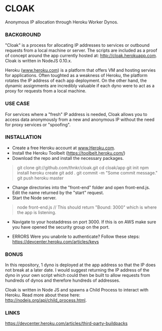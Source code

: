 CLOAK
=====
Anonymous IP allocation through Heroku Worker Dynos.

### BACKGROUND
"Cloak" is a process for allocating IP addresses to services or outbound requests from a local machine or server. The scripts are included as a proof of concept around the app currently hosted at: http://cloak.herokuapp.com. Cloak is written in NodeJS 0.10.x.

Heroku (www.heroku.com) is a platform that offers VM and hosting servies for applications. Often toughted as a weakness of Heroku, the platform rotates the IP address of each app deployment. On the other hand, the dynamic assignments are incredibly valuable if each dyno were to act as a proxy for requests from a local machine.

### USE CASE
For services where a "fresh" IP address is needed, Cloak allows you to access data anonymously from a new and anonymous IP without the need for proxy services or "spoofing". 

### INSTALLATION
* Create a free Heroku account at www.Heroku.com.
* Install the Heroku Toolbelt (https://toolbelt.heroku.com/)
* Download the repo and install the necessary packages.
> git clone git://github.com/thnkr/cloak.git
 cd cloak/app
 git init
 npm install
 heroku create
 git add . 
 git commit -m "Some commit message." 
 git push heroku master
* Change directories into the "front-end" folder and open front-end.js. Edit the name returned by the "start" request. 
* Start the Node server.
> node front-end.js // This should return "Bound: 3000" which is where the app is listening. 
* Navigate to your hostaddress on port 3000. If this is on AWS make sure you have opened the security group on the port. 

* ERRORS
Were you unabnle to authenticate? Follow these steps: https://devcenter.heroku.com/articles/keys

### BONUS
In this repository, 1 dyno is deployed at the app address so that the IP does not break at a later date. I would suggest returning the IP address of the dyno in your own script which could then be built to allow requests from hundreds of dynos and therefore hundreds of addresses. 

Cloak is written in Node JS and spawns a Child Process to interact with Heroku. Read more about these here: http://nodejs.org/api/child_process.html.

### LINKS
https://devcenter.heroku.com/articles/third-party-buildpacks
